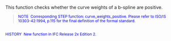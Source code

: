﻿This function checks whether the curve weights of a b-spline are positive.

> <small><font color="#0000ff">NOTE
&nbsp;Corresponding STEP function: curve_weights_positive. Please
refer
to ISO/IS
10303-42:1994, p.115 for the final definition of the formal
standard.&nbsp; <br>
  <br>
HISTORY&nbsp; New function in IFC Release 2x Edition 2. </font></small>